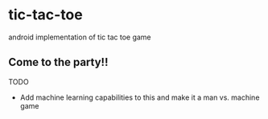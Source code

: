 # tic-tac-toe
android implementation of tic tac toe game

## Come to the party!!

TODO
- Add machine learning capabilities to this and make it a man vs. machine game
